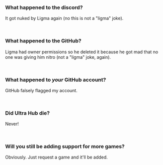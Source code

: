 ### What happened to the discord?
It got nuked by Ligma again (no this is not a "ligma" joke).

<div>&nbsp;</div>

### What happened to the GitHub?
Ligma had owner permissions so he deleted it because he got mad that no one was giving him nitro (not a "ligma" joke, again).

<div>&nbsp;</div>

### What happened to *your* GitHub account?
GitHub falsely flagged my account.

<div>&nbsp;</div>

### Did Ultra Hub die?
Never!

<div>&nbsp;</div>

### Will you still be adding support for more games?
Obviously. Just request a game and it'll be added.
